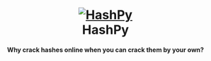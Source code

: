 <h1 align="center">
  <a href="https://github.com/blkryd/hashpy"><img src="https://ps.w.org/password-hash/assets/icon-256x256.png" alt="HashPy"></a>
  <br>
  HashPy
  <br>
</h1>

<h4 align="center">Why crack hashes online when you can crack them by your own?</h4>
